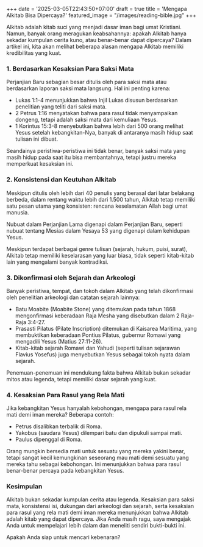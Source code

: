 +++
date = '2025-03-05T22:43:50+07:00'
draft = true
title = 'Mengapa Alkitab Bisa Dipercaya?'
featured_image = "/images/reading-bible.jpg"
+++

Alkitab adalah kitab suci yang menjadi dasar iman bagi umat Kristiani. Namun, banyak orang meragukan keabsahannya: apakah Alkitab hanya sekadar kumpulan cerita kuno, atau benar-benar dapat dipercaya? Dalam artikel ini, kita akan melihat beberapa alasan mengapa Alkitab memiliki kredibilitas yang kuat.

### 1. Berdasarkan Kesaksian Para Saksi Mata

Perjanjian Baru sebagian besar ditulis oleh para saksi mata atau berdasarkan laporan saksi mata langsung. Hal ini penting karena:

- Lukas 1:1-4 menunjukkan bahwa Injil Lukas disusun berdasarkan penelitian yang teliti dari saksi mata.
- 2 Petrus 1:16 menyatakan bahwa para rasul tidak menyampaikan dongeng, tetapi adalah saksi mata dari kemuliaan Yesus.
- 1 Korintus 15:3-8 menyebutkan bahwa lebih dari 500 orang melihat Yesus setelah kebangkitan-Nya, banyak di antaranya masih hidup saat tulisan ini dibuat.

Seandainya peristiwa-peristiwa ini tidak benar, banyak saksi mata yang masih hidup pada saat itu bisa membantahnya, tetapi justru mereka memperkuat kesaksian ini.

### 2. Konsistensi dan Keutuhan Alkitab

Meskipun ditulis oleh lebih dari 40 penulis yang berasal dari latar belakang berbeda, dalam rentang waktu lebih dari 1.500 tahun, Alkitab tetap memiliki satu pesan utama yang konsisten: rencana keselamatan Allah bagi umat manusia.

Nubuat dalam Perjanjian Lama digenapi dalam Perjanjian Baru, seperti nubuat tentang Mesias dalam Yesaya 53 yang digenapi dalam kehidupan Yesus.

Meskipun terdapat berbagai genre tulisan (sejarah, hukum, puisi, surat), Alkitab tetap memiliki keselarasan yang luar biasa, tidak seperti kitab-kitab lain yang mengalami banyak kontradiksi.

### 3. Dikonfirmasi oleh Sejarah dan Arkeologi

Banyak peristiwa, tempat, dan tokoh dalam Alkitab yang telah dikonfirmasi oleh penelitian arkeologi dan catatan sejarah lainnya:

- Batu Moabite (Moabite Stone) yang ditemukan pada tahun 1868 mengonfirmasi keberadaan Raja Mesha yang disebutkan dalam 2 Raja-Raja 3:4-27.
- Prasasti Pilatus (Pilate Inscription) ditemukan di Kaisarea Maritima, yang membuktikan keberadaan Pontius Pilatus, gubernur Romawi yang mengadili Yesus (Matius 27:11-26).
- Kitab-kitab sejarah Romawi dan Yahudi (seperti tulisan sejarawan Flavius Yosefus) juga menyebutkan Yesus sebagai tokoh nyata dalam sejarah.

Penemuan-penemuan ini mendukung fakta bahwa Alkitab bukan sekadar mitos atau legenda, tetapi memiliki dasar sejarah yang kuat.

### 4. Kesaksian Para Rasul yang Rela Mati

Jika kebangkitan Yesus hanyalah kebohongan, mengapa para rasul rela mati demi iman mereka? Beberapa contoh:

- Petrus disalibkan terbalik di Roma.
- Yakobus (saudara Yesus) dilempari batu dan dipukuli sampai mati.
- Paulus dipenggal di Roma.

Orang mungkin bersedia mati untuk sesuatu yang mereka yakini benar, tetapi sangat kecil kemungkinan seseorang mau mati demi sesuatu yang mereka tahu sebagai kebohongan. Ini menunjukkan bahwa para rasul benar-benar percaya pada kebangkitan Yesus.

### Kesimpulan

Alkitab bukan sekadar kumpulan cerita atau legenda. Kesaksian para saksi mata, konsistensi isi, dukungan dari arkeologi dan sejarah, serta kesaksian para rasul yang rela mati demi iman mereka menunjukkan bahwa Alkitab adalah kitab yang dapat dipercaya. Jika Anda masih ragu, saya mengajak Anda untuk mempelajari lebih dalam dan meneliti sendiri bukti-bukti ini.

Apakah Anda siap untuk mencari kebenaran?
